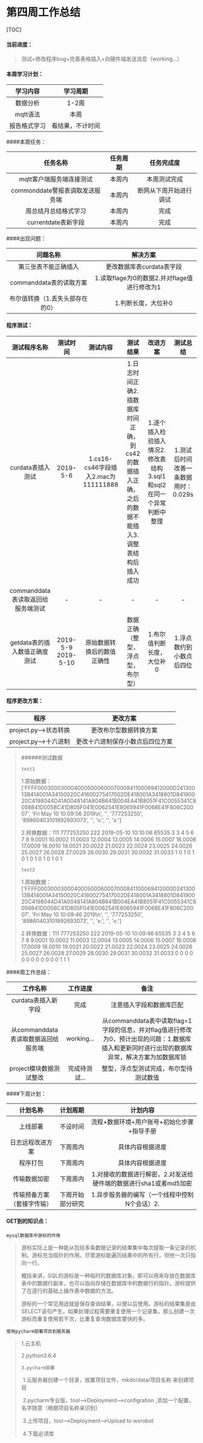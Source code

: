 # 第四周工作总结

[TOC]

#### 当前进度：

> 测试+修改程序bug+完善表格插入+向硬件端发送消息（working...）

#### 本周学习计划：

|   学习内容   |     学习周期     |
| :----------: | :--------------: |
|   数据分析   |      1-2周       |
|   mqtt语法   |       本周       |
| 报告格式学习 | 看结果，不计时间 |

####本周任务：

|            任务名称             | 任务周期 |       任务完成度       |
| :-----------------------------: | :------: | :--------------------: |
|    mqtt客户端服务端连接测试     |  本周内  |      本周测试完成      |
| commonddate警报表调取发送服务端 |  本周内  | 断网从下周开始进行调试 |
|      周总结月总结格式学习       |  本周内  |          完成          |
|       currentdate表新字段       |  本周内  |          完成          |

####出现问题：

|            问题名称             |                   解决方案                   |
| :-----------------------------: | :------------------------------------------: |
|      第三张表不能正确插入       |          更改数据库表curdata表字段           |
|     commanddata表的读取方案     | 1.读取flage为0的数据2.并对flage值进行修改为1 |
| 布尔值转换（1.丢失头部存在的0） |             1.判断长度，大位补0              |

#### 程序测试：

|           测试程序名称            |       测试时间       |              测试内容               |                           测试结果                           |                           改进方案                           |               测试总结               |
| :-------------------------------: | :------------------: | :---------------------------------: | :----------------------------------------------------------: | :----------------------------------------------------------: | :----------------------------------: |
|         curdata表插入测试         |       2019-5-6       | 1.cs16-cs46字段插入2.mac为111111888 | 1.日志时间正确2.插数据库时间正确，到cs42的数据插入正确，之后的数据不能插入3.调整表结构后插入成功 | 1.逐个插入检验插入情况2.修改表结构3.sql1和sql2在同一个异常判断中整理 | 1.测试后时间改善一条数据用时：0.029s |
| commanddata表读取返回给服务端测试 |          -           |                  -                  |                              -                               |                              -                               |                  -                   |
|   getdata表的插入数值正确度测试   | 2019-5-9   2019-5-10 |     原始数据转换后的数值正确性      |               数据正确（整型，浮点型，布尔型）               |                  1.布尔值判断长度，大位补0                   |       1.浮点数约到小数点后四位       |

#### 程序更改方案：

|         程序          |             更改方案             |
| :-------------------: | :------------------------------: |
| project.py-->状态转换 |      更改布尔型数据转换方案      |
| project.py-->十六进制 | 更改十六进制保存小数点后四位方案 |

> ######测试数据
>
> `test1`
>
> 1.原始数据：['FFFF000300030004000500060007000841100069412000D24130013B414001A34150020C41600275417002DE418001A3418801D84190020C4198044D41A0048141A804B641B004EA41B8051F41C0055341C8058841D005BC41D805F041E0062541E8065941F0068E41F806C20007', 'Fri May 10 10:09:56 2019\\n', '', '777253250', '89860403101892693073', '', 'x:', '', 'x:']
>
> 2.转换数据：111 777253250 222 2019-05-10 10:10:06 65535 3 3 4 5 6 7 8 9.0001 10.0002 11.0003 12.0004 13.0005 14.0006 15.0007 16.0008 17.0009 18.0010 19.0021 20.0022 21.0023 22.0024 23.0025 24.0026 25.0027 26.0028 27.0029 28.0030 29.0031 30.0032 31.0033 1 0 1 0 1 0 1 0 1 0 1 0 1 0 1
>
> `test2`
>
> 1.原始数据：['FFFF000300030004000500060007000841100069412000D24130013B414001A34150020C41600275417002DE418001A3418801D84190020C4198044D41A0048141A804B641B004EA41B8051F41C0055341C8058841D005BC41D805F041E0062541E8065941F0068E41F806C20007', 'Fri May 10 10:09:46 2019\\n', '', '777253250', '89860403101892693073', '', 'x:', '', 'x:']
>
> 2.转换数据：111 777253250 222 2019-05-10 10:09:46 65535 3 3 4 5 6 7 8 9.0001 10.0002 11.0003 12.0004 13.0005 14.0006 15.0007 16.0008 17.0009 18.0010 19.0021 20.0022 21.0023 22.0024 23.0025 24.0026 25.0027 26.0028 27.0029 28.0030 29.0031 30.0032 31.0033 0 0 0 0 0 0 0 0 0 0 0 0 1 1 1

####周工作总结：

|              工作名称               |   工作进度    |                             备注                             |
| :---------------------------------: | :-----------: | :----------------------------------------------------------: |
|         curdata表插入新字段         |     完成      |                   注意插入字段和数据库匹配                   |
| 从commanddata表读取数据返回给服务端 |  working...   | 从commanddata表中读取flag=1字段的信息，并对flag值进行修改为0，预计出现的问题：1.数据库插入和更新同时进行出现的数据库异常，解决方案为加数据库锁 |
|       project模块数据测试整改       | 完成待测试... |            整型，浮点型测试完成，布尔型待测试数值            |

####下周计划：

|          计划名称          |     计划周期     |                           计划内容                           |
| :------------------------: | :--------------: | :----------------------------------------------------------: |
|          上线部署          |     不设时间     |          流程+数据环境+用户账号+初始化步骤+指导手册          |
|      日志远程改进方案      |     下周周内     |                       具体内容根据进度                       |
|          程序打包          |     下周周内     |                       具体内容根据进度                       |
|        传输数据加密        |     下周周内     | 1.对接收的数据进行解密，2.对发送给硬件端的数据进行sha1或者md5加密 |
| 传输预备方案（套接字传输） | 下周开始部分研究 |        1.异步服务器的编写（一个线程中控制N个会话）2.         |

#### GET到的知识点：

`mysql数据库中游标的作用`

> 游标实际上是一种能从包括多条数据记录的结果集中每次提取一条记录的机制。游标充当指针的作用。尽管游标能遍历结果中的所有行，但他一次只指向一行。
>
> 概括来讲，SQL的游标是一种临时的数据库对象，即可以用来存放在数据库表中的数据行副本，也可以指向存储在数据库中的数据行的指针。游标提供了在逐行的基础上操作表中数据的方法。
>
> 游标的一个常见用途就是保存查询结果，以便以后使用。游标的结果集是由SELECT语句产生，如果处理过程需要重复使用一个记录集，那么创建一次游标而重复使用若干次，比重复查询数据库要快的多。

`使用pycharm部署项目到服务器`

> 1.云主机
>
> 2.python3.6.4
>
> `3.pycharm部署`
>
> ​	1.云服务器创建一个目录，放置项目文件，mkdir/data/项目名称 来创建项目
>
> ​	2.pycharm专业版，tool-->Deployment-->configration ,添加一个配置，名字随意（根据项目名称来识别）
>
> ​	3.上传项目，tool-->Deployment-->Upload to wxrobot
>
> ​	4.下载必须库
>

